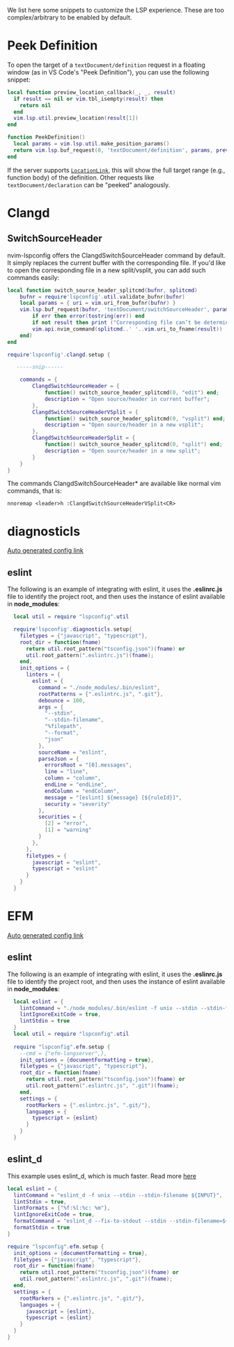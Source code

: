 We list here some snippets to customize the LSP experience. These are too complex/arbitrary to be enabled by default.

# Peek Definition

To open the target of a `textDocument/definition` request in a floating window (as in VS Code's "Peek Definition"), you can use the following snippet:

```lua
local function preview_location_callback(_, _, result)
  if result == nil or vim.tbl_isempty(result) then
    return nil
  end
  vim.lsp.util.preview_location(result[1])
end

function PeekDefinition()
  local params = vim.lsp.util.make_position_params()
  return vim.lsp.buf_request(0, 'textDocument/definition', params, preview_location_callback)
end
```

If the server supports [`LocationLink`](https://microsoft.github.io/language-server-protocol/specification#locationLink), this will show the full target range (e.g., function body) of the definition. Other requests like `textDocument/declaration` can be "peeked" analogously.


# Clangd

## SwitchSourceHeader

nvim-lspconfig offers the ClangdSwitchSourceHeader command by default. It simply replaces the current buffer with the corresponding file. If you'd like to open the corresponding file in a new split/vsplit, you can add such commands easily:

```lua
local function switch_source_header_splitcmd(bufnr, splitcmd)
    bufnr = require'lspconfig'.util.validate_bufnr(bufnr)
    local params = { uri = vim.uri_from_bufnr(bufnr) }
    vim.lsp.buf_request(bufnr, 'textDocument/switchSourceHeader', params, function(err, _, result)
        if err then error(tostring(err)) end
        if not result then print ("Corresponding file can’t be determined") return end
        vim.api.nvim_command(splitcmd..' '..vim.uri_to_fname(result))
    end)
end

require'lspconfig'.clangd.setup {

   -----snip------

    commands = {
    	ClangdSwitchSourceHeader = {
    		function() switch_source_header_splitcmd(0, "edit") end;
    		description = "Open source/header in current buffer";
    	},
    	ClangdSwitchSourceHeaderVSplit = {
    		function() switch_source_header_splitcmd(0, "vsplit") end;
    		description = "Open source/header in a new vsplit";
    	},
    	ClangdSwitchSourceHeaderSplit = {
    		function() switch_source_header_splitcmd(0, "split") end;
    		description = "Open source/header in a new split";
    	}
    }
}
```

The commands ClangdSwitchSourceHeader* are available like normal vim commands, that is:
```
nnoremap <leader>h :ClangdSwitchSourceHeaderVSplit<CR>
```

# diagnosticls
[Auto generated config link](https://github.com/neovim/nvim-lspconfig/blob/master/CONFIG.md#diagnosticls)

## eslint
The following is an example of integrating with eslint, it uses the **.eslinrc.js** file to identify the project root, and then uses the instance of eslint available in **node_modules**:

```lua
  local util = require "lspconfig".util

  require'lspconfig'.diagnosticls.setup{
    filetypes = {"javascript", "typescript"},
    root_dir = function(fname)
      return util.root_pattern("tsconfig.json")(fname) or
      util.root_pattern(".eslintrc.js")(fname);
    end,
    init_options = {
      linters = {
        eslint = {
          command = "./node_modules/.bin/eslint",
          rootPatterns = {".eslintrc.js", ".git"},
          debounce = 100,
          args = {
            "--stdin",
            "--stdin-filename",
            "%filepath",
            "--format",
            "json"
          },
          sourceName = "eslint",
          parseJson = {
            errorsRoot = "[0].messages",
            line = "line",
            column = "column",
            endLine = "endLine",
            endColumn = "endColumn",
            message = "[eslint] ${message} [${ruleId}]",
            security = "severity"
          },
          securities = {
            [2] = "error",
            [1] = "warning"
          }
        },
      },
      filetypes = {
        javascript = "eslint",
        typescript = "eslint"
      }
    }
  }
```

# EFM
[Auto generated config link](https://github.com/neovim/nvim-lspconfig/blob/master/CONFIG.md#efm)

## eslint
The following is an example of integrating with eslint, it uses the **.eslinrc.js** file to identify the project root, and then uses the instance of eslint available in **node_modules**:

```lua
  local eslint = {
    lintCommand = "./node_modules/.bin/eslint -f unix --stdin --stdin-filename ${INPUT}",
    lintIgnoreExitCode = true,
    lintStdin = true
  }
  local util = require "lspconfig".util
  
  require "lspconfig".efm.setup {
    --cmd = {"efm-langserver",},
    init_options = {documentFormatting = true},
    filetypes = {"javascript", "typescript"},
    root_dir = function(fname)
      return util.root_pattern("tsconfig.json")(fname) or
      util.root_pattern(".eslintrc.js", ".git")(fname);
    end,
    settings = {
      rootMarkers = {".eslintrc.js", ".git/"},
      languages = {
        typescript = {eslint}
      }
    }
  }
```


## eslint_d
This example uses eslint_d, which is much faster. Read more [here](https://www.npmjs.com/package/eslint_d)

```lua
local eslint = {
  lintCommand = "eslint_d -f unix --stdin --stdin-filename ${INPUT}",
  lintStdin = true,
  lintFormats = {"%f:%l:%c: %m"},
  lintIgnoreExitCode = true,
  formatCommand = "eslint_d --fix-to-stdout --stdin --stdin-filename=${INPUT}",
  formatStdin = true
}

require "lspconfig".efm.setup {
  init_options = {documentFormatting = true},
  filetypes = {"javascript", "typescript"},
  root_dir = function(fname)
    return util.root_pattern("tsconfig.json")(fname) or
    util.root_pattern(".eslintrc.js", ".git")(fname);
  end,
  settings = {
    rootMarkers = {".eslintrc.js", ".git/"},
    languages = {
      javascript = {eslint},
      typescript = {eslint}
    }
  }
}
```